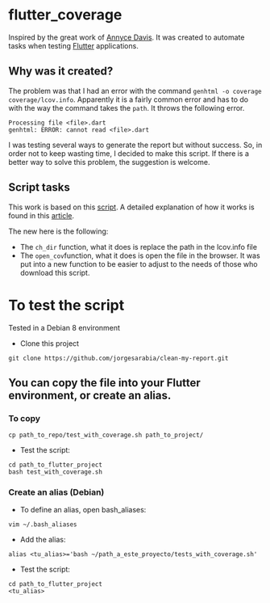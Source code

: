 # flutter_coverage
Inspired by the great work of [Annyce Davis](https://github.com/adavis).
It was created to automate tasks when testing [Flutter](https://flutter.dev/) applications.

## Why was it created?
The problem was that I had an error with the command `genhtml -o coverage coverage/lcov.info`.
Apparently it is a fairly common error and has to do with the way the command takes the `path`.
It throws the following error.

```
Processing file <file>.dart
genhtml: ERROR: cannot read <file>.dart
```

I was testing several ways to generate the report but without success.
So, in order not to keep wasting time, I decided to make this script.
If there is a better way to solve this problem, the suggestion is welcome.

## Script tasks
This work is based on this [script](https://gist.github.com/adavis/c003d435d9633253483bc64d6ffade8b). 
A detailed explanation of how it works is found in this [article](http://adavis.info/2019/03/bash-scripting-for-flutter-tests-and-code-coverage-reports.html).

The new here is the following: 
- The `ch_dir` function, what it does is replace the path in the lcov.info file
- The `open_cov`function, what it does is open the file in the browser.
It was put into a new function to be easier to adjust to the needs of those who download this script.

# To test the script

Tested in a Debian 8 environment

- Clone this project

`git clone https://github.com/jorgesarabia/clean-my-report.git`

## You can copy the file into your Flutter environment, or create an alias.

### To copy

`cp path_to_repo/test_with_coverage.sh path_to_project/` 

- Test the script:

```
cd path_to_flutter_project
bash test_with_coverage.sh
```

### Create an alias (Debian)
- To define an alias, open bash_aliases:

```
vim ~/.bash_aliases
```
- Add the alias:

```
alias <tu_alias>='bash ~/path_a_este_proyecto/tests_with_coverage.sh'
```

- Test the script:

```
cd path_to_flutter_project
<tu_alias>
```
